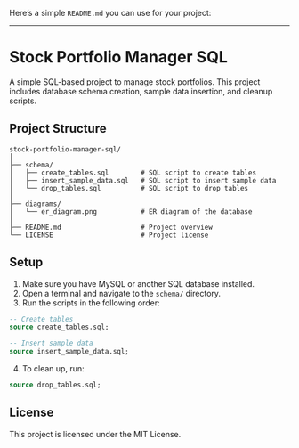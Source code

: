 Here’s a simple `README.md` you can use for your project:

---

# Stock Portfolio Manager SQL

A simple SQL-based project to manage stock portfolios. This project includes database schema creation, sample data insertion, and cleanup scripts.

## Project Structure

```
stock-portfolio-manager-sql/
│
├── schema/
│   ├── create_tables.sql        # SQL script to create tables
│   ├── insert_sample_data.sql   # SQL script to insert sample data
│   └── drop_tables.sql          # SQL script to drop tables
│
├── diagrams/
│   └── er_diagram.png           # ER diagram of the database
│
├── README.md                    # Project overview
└── LICENSE                      # Project license
```

## Setup

1. Make sure you have MySQL or another SQL database installed.
2. Open a terminal and navigate to the `schema/` directory.
3. Run the scripts in the following order:

```sql
-- Create tables
source create_tables.sql;

-- Insert sample data
source insert_sample_data.sql;
```

4. To clean up, run:

```sql
source drop_tables.sql;
```

## License

This project is licensed under the MIT License.
